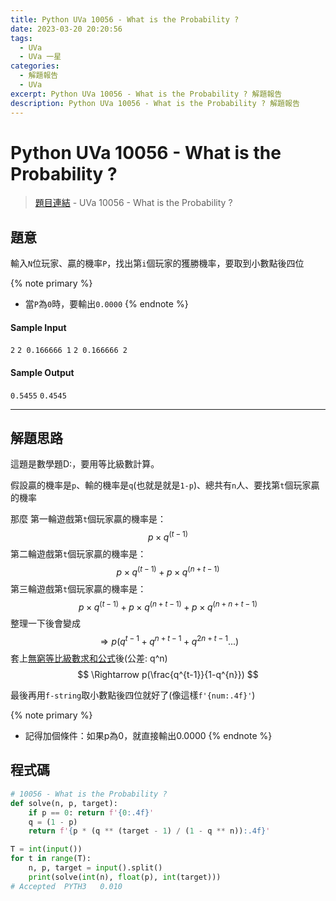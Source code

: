 ```yaml
---
title: Python UVa 10056 - What is the Probability ?
date: 2023-03-20 20:20:56
tags:
  - UVa
  - UVa 一星
categories:
  - 解題報告
  - UVa
excerpt: Python UVa 10056 - What is the Probability ? 解題報告
description: Python UVa 10056 - What is the Probability ? 解題報告
---
```

# Python UVa 10056 - What is the Probability ?

>[題目連結](https://onlinejudge.org/index.php?option=onlinejudge&Itemid=8&category=12&page=show_problem&problem=997) - UVa 10056 - What is the Probability ?



## 題意
輸入`N`位玩家、贏的機率`P`，找出第`i`個玩家的獲勝機率，要取到小數點後四位

{% note primary %}
 - 當`P`為`0`時，要輸出`0.0000`
{% endnote %}

#### Sample Input 
`2`
`2 0.166666 1`
`2 0.166666 2`

#### Sample Output 
`0.5455`
`0.4545`

---
## 解題思路
這題是數學題D:，要用等比級數計算。

假設贏的機率是`p`、輸的機率是`q`(也就是就是`1-p`)、總共有`n`人、要找第`t`個玩家贏的機率

那麼
第一輪遊戲第`t`個玩家贏的機率是： $$ p \times q^{(t - 1)} $$
第二輪遊戲第`t`個玩家贏的機率是： $$ p \times q^{(t - 1)} + p \times q^{(n + t - 1)} $$
第三輪遊戲第`t`個玩家贏的機率是： $$ p \times q^{(t - 1)} + p \times q^{(n + t - 1)} + p \times q^{(n + n + t - 1)} $$
整理一下後會變成 $$ \Rightarrow p(q^{t-1}+q^{n+t-1}+q^{2n+t-1}...) $$
套上[無窮等比級數求和公式](https://jimmyyao0203.pixnet.net/blog/post/68413370)後(公差: q^n) $$ \Rightarrow p(\frac{q^{t-1}}{1-q^{n}}) $$

最後再用`f-string`取小數點後四位就好了(像這樣`f'{num:.4f}'`)

{% note primary %}
 - 記得加個條件：如果p為0，就直接輸出0.0000
{% endnote %}

## 程式碼
```python
# 10056 - What is the Probability ?
def solve(n, p, target):
    if p == 0: return f'{0:.4f}'
    q = (1 - p)
    return f'{p * (q ** (target - 1) / (1 - q ** n)):.4f}'

T = int(input())
for t in range(T):
    n, p, target = input().split()
    print(solve(int(n), float(p), int(target)))
# Accepted	PYTH3	0.010
```
